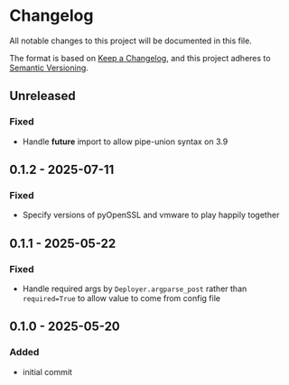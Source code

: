 # Changelog
All notable changes to this project will be documented in this file.

The format is based on [Keep a Changelog](https://keepachangelog.com/en/1.0.0/), and this project adheres to [Semantic Versioning](https://semver.org/spec/v2.0.0.html).

## Unreleased
### Fixed
- Handle __future__ import to allow pipe-union syntax on 3.9

## 0.1.2 - 2025-07-11
### Fixed
- Specify versions of pyOpenSSL and vmware to play happily together

## 0.1.1 - 2025-05-22
### Fixed
- Handle required args by `Deployer.argparse_post` rather than `required=True` to allow value to come from config file

## 0.1.0 - 2025-05-20
### Added
- initial commit
